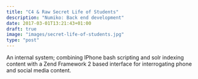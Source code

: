 ```yaml
---
title: "C4 & Raw Secret Life of Students"
description: "Numiko: Back end development"
date: 2017-03-01T13:21:43+01:00
draft: true
image: "images/secret-life-of-students.jpg"
type: "post"
---
```

An internal system; combining IPhone bash scripting and solr indexing content
with a Zend Framework 2 based interface for interrogating phone and social media
content.

